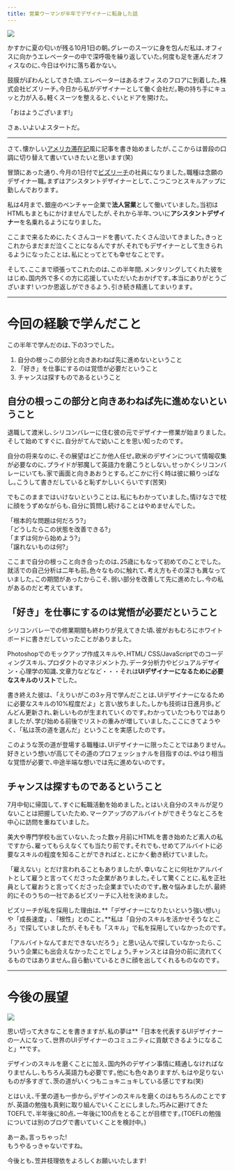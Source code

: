 ```yaml
---
title: 営業ウーマンが半年でデザイナーに転身した話
---
```


![](https://dl.dropboxusercontent.com/u/31114442/images.ellekasai.com/1005277_3276300066160_665545279_n.jpg)

かすかに夏の匂いが残る10月1日の朝｡グレーのスーツに身を包んだ私は､オフィスに向かうエレベーターの中で深呼吸を繰り返していた｡何度も足を運んだオフィスなのに､今日はやけに落ち着かない｡

鼓膜がぽわんとしてきた頃､エレベーターはあるオフィスのフロアに到着した｡株式会社ビズリーチ｡今日から私がデザイナーとして働く会社だ｡鞄の持ち手にキュッと力が入る｡軽くスーツを整えると､ぐいとドアを開けた｡

「おはようございます!」

さぁ､いよいよスタートだ｡

---

さて､懐かしい<a href="http://krizel.ellekasai.com/" target="_blank">アメリカ滞在記</a>風に記事を書き始めましたが､ここからは普段の口調に切り替えて書いていきたいと思います(笑)

冒頭にあった通り､今月の1日付で<a href="http://www.bizreach.co.jp/" target="_blank">ビズリーチ</a>の社員になりました｡職種は念願のデザイナー職｡まずはアシスタントデザイナーとして､こつこつとスキルアップに勤しんでおります｡

私は4月まで､銀座のベンチャー企業で**法人営業**として働いていました｡当初はHTMLもまともにかけませんでしたが､それから半年､ついに**アシスタントデザイナー**を名乗れるようになりました｡

ここまで来るために､たくさんコードを書いて､たくさん泣いてきました｡きっとこれからまだまだ泣くことになるんですが､それでもデザイナーとして生きられるようになったことは､私にとってとても幸せなことです｡

そして､ここまで頑張ってこれたのは､この半年間､メンタリングしてくれた彼をはじめ､国内外で多くの方に応援していただいたおかげです｡本当にありがとうございます! いつか恩返しができるよう､引き続き精進してまいります｡

---

# 今回の経験で学んだこと

この半年で学んだのは､下の3つでした｡

1. 自分の根っこの部分と向きあわねば先に進めないということ
2. 「好き」を仕事にするのは覚悟が必要だということ
3. チャンスは探すものであるということ

## 自分の根っこの部分と向きあわねば先に進めないということ

退職して渡米し､シリコンバレーに住む彼の元でデザイナー修業が始まりました｡そして始めてすぐに､自分がてんで幼いことを思い知ったのです｡

自分の将来なのに､その展望はどこか他人任せ｡欧米のデザインについて情報収集が必要なのに､プライドが邪魔して英語力を磨こうとしない｡せっかくシリコンバレーにいても､家で画面と向きあおうとする｡どこかに行く時は彼に頼りっぱなし｡こうして書きだしていると恥ずかしいくらいです(苦笑)

でもこのままではいけないということは､私にもわかっていました｡情けなさで枕に顔をうずめながらも､自分に質問し続けることはやめませんでした｡

「根本的な問題は何だろう?」<br>
「どうしたらこの状態を改善できる?」<br>
「まずは何から始めよう?」<br>
「譲れないものは何?」<br>

ここまで自分の根っこと向き合ったのは､25歳にもなって初めてのことでした｡就活での自己分析は二年も前｡色々なものに触れて､考え方もその深さも異なっていました｡この期間があったからこそ､弱い部分を改善して先に進めたし､今の私があるのだと考えています｡

## 「好き」を仕事にするのは覚悟が必要だということ

シリコンバレーでの修業期間も終わりが見えてきた頃､彼がおもむろにホワイトボードに書きだしていったことがありました｡

Photoshopでのモックアップ作成スキルや､HTML/
CSS/JavaScriptでのコーディングスキル､プロダクトのマネジメント力､データ分析力やビジュアルデザイン・心理学の知識､文章力などなど・・・それは**UIデザイナーになるために必要なスキルのリスト**でした｡

書き終えた彼は､「えりいがこの3ヶ月で学んだことは､UIデザイナーになるために必要なスキルの10%程度だよ」と言い放ちました｡しかも技術は日進月歩｡どんどん更新され､新しいものが生まれていくのです｡わかっていたつもりではありましたが､学び始める前後でリストの重みが増していました｡ここにきてようやく､「私は茨の道を選んだ」ということを実感したのです｡

このような茨の道が登場する職種は､UIデザイナーに限ったことではありません｡好きという想いが高じてその道のプロフェッショナルを目指すのは､やはり相当な覚悟が必要で､中途半端な想いでは先に進めないのです｡

## チャンスは探すものであるということ

7月中旬に帰国して､すぐに転職活動を始めました｡とはいえ自分のスキルが足りないことは把握していたため､マークアップのアルバイトができそうなところを中心に訪問を重ねていました｡

美大や専門学校も出ていない､たった数ヶ月前にHTMLを書き始めたど素人の私ですから､雇ってもらえなくても当たり前です｡それでも､せめてアルバイトに必要なスキルの程度を知ることができればと､とにかく動き続けていました｡

「雇えない」とだけ言われることもありましたが､幸いなことに何社かアルバイトとして雇うと言ってくださった企業がありました｡そして驚くことに､私を正社員として雇おうと言ってくださった企業までいたのです｡散々悩みましたが､最終的にそのうちの一社であるビズリーチに入社を決めました｡

ビズリーチが私を採用した理由は､**「デザイナーになりたいという強い想い」や「成長速度」､「根性」とのこと｡**私は「自分のスキルを活かせそうなところ」で探していましたが､そもそも「スキル」で私を採用していなかったのです｡

「アルバイトなんてまだできないだろう」と思い込んで探していなかったら､こういう企業にも出会えなかったことでしょう｡チャンスとは自分の前に流れてくるものではありません｡自ら動いているときに顔を出してくれるものなのです｡

---

# 今後の展望

![](https://dl.dropboxusercontent.com/u/31114442/images.ellekasai.com/Photo%20Oct%2012%2C%205%2007%2024%20PM.jpg)

思い切って大きなことを書きますが､私の夢は**「日本を代表するUIデザイナーの一人になって､世界のUIデザイナーのコミュニティに貢献できるようになること」**です｡

デザインのスキルを磨くことに加え､国内外のデザイン事情に精通しなければなりませんし､もちろん英語力も必要です｡他にも色々ありますが､もはや足りないものが多すぎて､茨の道がいくつもニョキニョキしている感じですね(笑)

とはいえ､千里の道も一歩から｡デザインのスキルを磨くのはもちろんのことですが､英語の勉強も真剣に取り組んでいくことにしました｡巧みに避けてきたTOEFLで､半年後に80点､一年後に100点をとることが目標です｡(TOEFLの勉強については別のブログで書いていくことを検討中｡)

あーあ｡言っちゃった!<br>
もうやるっきゃないですね｡

今後とも､笠井枝理依をよろしくお願いいたします!
